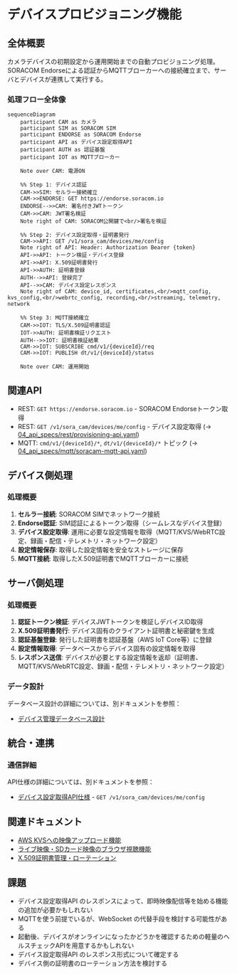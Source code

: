 # デバイスプロビジョニング機能

## 全体概要

カメラデバイスの初期設定から運用開始までの自動プロビジョニング処理。SORACOM Endorseによる認証からMQTTブローカーへの接続確立まで、サーバとデバイスが連携して実行する。

### 処理フロー全体像

```mermaid
sequenceDiagram
    participant CAM as カメラ
    participant SIM as SORACOM SIM
    participant ENDORSE as SORACOM Endorse
    participant API as デバイス設定取得API
    participant AUTH as 認証基盤
    participant IOT as MQTTブローカー

    Note over CAM: 電源ON

    %% Step 1: デバイス認証
    CAM->>SIM: セルラー接続確立
    CAM->>ENDORSE: GET https://endorse.soracom.io
    ENDORSE-->>CAM: 署名付きJWTトークン
    CAM->>CAM: JWT署名検証
    Note right of CAM: SORACOM公開鍵で<br/>署名を検証

    %% Step 2: デバイス設定取得・証明書発行
    CAM->>API: GET /v1/sora_cam/devices/me/config
    Note right of API: Header: Authorization Bearer {token}
    API->>API: トークン検証・デバイス登録
    API->>API: X.509証明書発行
    API->>AUTH: 証明書登録
    AUTH-->>API: 登録完了
    API-->>CAM: デバイス設定レスポンス
    Note right of CAM: device_id, certificates,<br/>mqtt_config, kvs_config,<br/>webrtc_config, recording,<br/>streaming, telemetry, network

    %% Step 3: MQTT接続確立
    CAM->>IOT: TLS/X.509証明書認証
    IOT->>AUTH: 証明書検証リクエスト
    AUTH-->>IOT: 証明書検証結果
    CAM->>IOT: SUBSCRIBE cmd/v1/{deviceId}/req
    CAM->>IOT: PUBLISH dt/v1/{deviceId}/status

    Note over CAM: 運用開始
```

## 関連API
- REST: `GET https://endorse.soracom.io` - SORACOM Endorseトークン取得
- REST: `GET /v1/sora_cam/devices/me/config` - デバイス設定取得 (→ [04_api_specs/rest/provisioning-api.yaml](../04_api_specs/rest/provisioning-api.yaml))
- MQTT: `cmd/v1/{deviceId}/*`, `dt/v1/{deviceId}/*` トピック (→ [04_api_specs/mqtt/soracam-mqtt-api.yaml](../04_api_specs/mqtt/soracam-mqtt-api.yaml))

## デバイス側処理

### 処理概要
1. **セルラー接続**: SORACOM SIMでネットワーク接続
2. **Endorse認証**: SIM認証によるトークン取得（シームレスなデバイス登録）
3. **デバイス設定取得**: 運用に必要な設定情報を取得（MQTT/KVS/WebRTC設定、録画・配信・テレメトリ・ネットワーク設定）
4. **設定情報保存**: 取得した設定情報を安全なストレージに保存
5. **MQTT接続**: 取得したX.509証明書でMQTTブローカーに接続

## サーバ側処理

### 処理概要
1. **認証トークン検証**: デバイスJWTトークンを検証しデバイスID取得
2. **X.509証明書発行**: デバイス固有のクライアント証明書と秘密鍵を生成
3. **認証基盤登録**: 発行した証明書を認証基盤（AWS IoT Core等）に登録
4. **設定情報取得**: データベースからデバイス固有の設定情報を取得
5. **レスポンス送信**: デバイスが必要とする設定情報を返却（証明書、MQTT/KVS/WebRTC設定、録画・配信・テレメトリ・ネットワーク設定）

### データ設計

データベース設計の詳細については、別ドキュメントを参照：
- [デバイス管理データベース設計](../../05_database/01_device_management.md)

## 統合・連携


### 通信詳細

API仕様の詳細については、別ドキュメントを参照：
- [デバイス設定取得API仕様](../04_api_specs/rest/provisioning-api.yaml) - `GET /v1/sora_cam/devices/me/config`


## 関連ドキュメント

- [AWS KVSへの映像アップロード機能](02b_kvs_upload.md)
- [ライブ映像・SDカード映像のブラウザ視聴機能](02a_browser_streaming.md)
- [X.509証明書管理・ローテーション](05_certificate_management.md)

## 課題
- デバイス設定取得API のレスポンスによって、即時映像配信等を始める機能の追加が必要かもしれない
- MQTTを使う前提でいるが、WebSocket の代替手段を検討する可能性がある
- 起動後、デバイスがオンラインになったかどうかを確認するための軽量のヘルスチェックAPIを用意するかもしれない
- デバイス設定取得API のレスポンス形式について確定する
- デバイス側の証明書のローテーション方法を検討する
